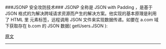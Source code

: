 ###JSONP 安全攻防技术###
JSONP 全称是 JSON with Padding ，是基于 JSON 格式的为解决跨域请求资源而产生的解决方案。他实现的基本原理是利用了 HTML 里 <script></script> 元素标签，远程调用 JSON 文件来实现数据传递。如要在 a.com 域下获取存在 b.com 的 JSON 数据( getUsers.JSON ):

[原文](http://blog.knownsec.com/2015/03/jsonp_security_technic/)

-------
